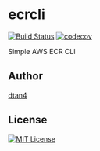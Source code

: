 # ecrcli

[![Build Status](https://travis-ci.org/dtan4/ecrcli.svg?branch=master)](https://travis-ci.org/dtan4/ecrcli)
[![codecov](https://codecov.io/gh/dtan4/ecrcli/branch/master/graph/badge.svg)](https://codecov.io/gh/dtan4/ecrcli)

Simple AWS ECR CLI

## Author

[dtan4](https://github.com/dtan4)

## License

[![MIT License](http://img.shields.io/badge/license-MIT-blue.svg?style=flat)](LICENSE)

